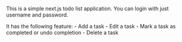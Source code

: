 This is a simple next.js todo list application.
You can login with just username and password.

It has the following feature:
    - Add a task
    - Edit a task
    - Mark a task as completed or undo completion
    - Delete a task
